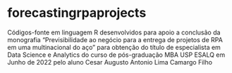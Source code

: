 # forecastingrpaprojects
Códigos-fonte em linguagem R desenvolvidos para apoio a conclusão da monografia “Previsibilidade ao negócio para a entrega de projetos de RPA em uma multinacional do aço” para obtenção do título de especialista em Data Science e Analytics do curso de pós-graduação MBA USP ESALQ em Junho de 2022 pelo aluno Cesar Augusto Antonio Lima Camargo Filho
